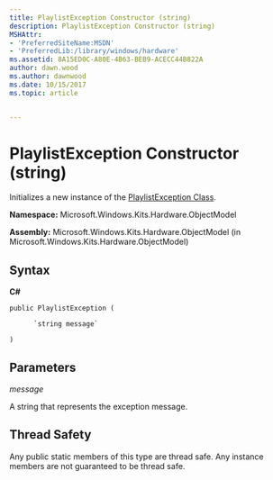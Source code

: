 ```yaml
---
title: PlaylistException Constructor (string)
description: PlaylistException Constructor (string)
MSHAttr:
- 'PreferredSiteName:MSDN'
- 'PreferredLib:/library/windows/hardware'
ms.assetid: 8A15ED0C-A80E-4B63-BEB9-ACECC44B822A
author: dawn.wood
ms.author: dawnwood
ms.date: 10/15/2017
ms.topic: article


---
```


# PlaylistException Constructor (string)


Initializes a new instance of the [PlaylistException Class](playlistexception-class.md).

**Namespace:** Microsoft.Windows.Kits.Hardware.ObjectModel

**Assembly:** Microsoft.Windows.Kits.Hardware.ObjectModel (in Microsoft.Windows.Kits.Hardware.ObjectModel)

## <span id="Syntax"></span><span id="syntax"></span><span id="SYNTAX"></span>Syntax


**C#**

`public PlaylistException (`

          `string message`

`)`

## <span id="Parameters"></span><span id="parameters"></span><span id="PARAMETERS"></span>Parameters


*message*

A string that represents the exception message.

## <span id="Thread_Safety"></span><span id="thread_safety"></span><span id="THREAD_SAFETY"></span>Thread Safety


Any public static members of this type are thread safe. Any instance members are not guaranteed to be thread safe.

 

 






